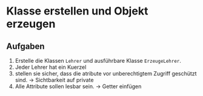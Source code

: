 # Klasse erstellen und Objekt erzeugen 

## Aufgaben
1. Erstelle die Klassen `Lehrer` und ausführbare Klasse `ErzeugeLehrer`.
2. Jeder Lehrer hat ein Kuerzel
3. stellen sie sicher, dass die atribute vor unberechtigtem Zugriff geschützt sind. 
    -> Sichtbarkeit auf private
4. Alle Attribute sollen lesbar sein.
    -> Getter einfügen